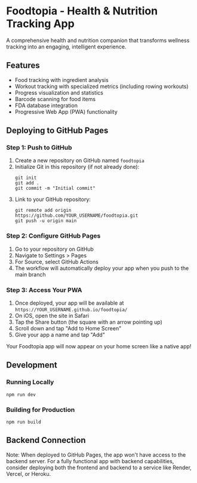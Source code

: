 # Foodtopia - Health & Nutrition Tracking App

A comprehensive health and nutrition companion that transforms wellness tracking into an engaging, intelligent experience.

## Features

- Food tracking with ingredient analysis
- Workout tracking with specialized metrics (including rowing workouts)
- Progress visualization and statistics
- Barcode scanning for food items
- FDA database integration
- Progressive Web App (PWA) functionality

## Deploying to GitHub Pages

### Step 1: Push to GitHub

1. Create a new repository on GitHub named `foodtopia`
2. Initialize Git in this repository (if not already done):
   ```
   git init
   git add .
   git commit -m "Initial commit"
   ```
3. Link to your GitHub repository:
   ```
   git remote add origin https://github.com/YOUR_USERNAME/foodtopia.git
   git push -u origin main
   ```

### Step 2: Configure GitHub Pages

1. Go to your repository on GitHub
2. Navigate to Settings > Pages
3. For Source, select GitHub Actions
4. The workflow will automatically deploy your app when you push to the main branch

### Step 3: Access Your PWA

1. Once deployed, your app will be available at `https://YOUR_USERNAME.github.io/foodtopia/`
2. On iOS, open the site in Safari
3. Tap the Share button (the square with an arrow pointing up)
4. Scroll down and tap "Add to Home Screen"
5. Give your app a name and tap "Add"

Your Foodtopia app will now appear on your home screen like a native app!

## Development

### Running Locally

```
npm run dev
```

### Building for Production

```
npm run build
```

## Backend Connection

Note: When deployed to GitHub Pages, the app won't have access to the backend server. For a fully functional app with backend capabilities, consider deploying both the frontend and backend to a service like Render, Vercel, or Heroku.